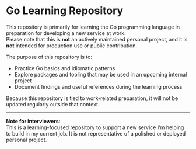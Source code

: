 # Go Learning Repository

This repository is primarily for learning the Go programming language in preparation for developing a new service at work.  
Please note that this is **not** an actively maintained personal project, and it is **not** intended for production use or public contribution.

The purpose of this repository is to:

- Practice Go basics and idiomatic patterns
- Explore packages and tooling that may be used in an upcoming internal project
- Document findings and useful references during the learning process

Because this repository is tied to work-related preparation, it will not be updated regularly outside that context.

---

**Note for interviewers**:  
This is a learning-focused repository to support a new service I'm helping to build in my current job. It is not representative of a polished or deployed personal project.
